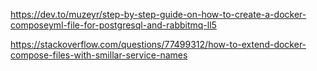 https://dev.to/muzeyr/step-by-step-guide-on-how-to-create-a-docker-composeyml-file-for-postgresql-and-rabbitmq-ll5

https://stackoverflow.com/questions/77499312/how-to-extend-docker-compose-files-with-smillar-service-names
